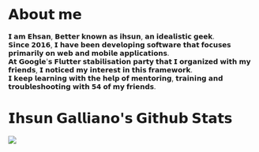 <h1>𝗔𝗯𝗼𝘂𝘁 𝗺𝗲</h1>

𝗜 𝗮𝗺 𝗘𝗵𝘀𝗮𝗻, 𝗕𝗲𝘁𝘁𝗲𝗿 𝗸𝗻𝗼𝘄𝗻 𝗮𝘀 <strong>𝗶𝗵𝘀𝘂𝗻</strong>, 𝗮𝗻 𝗶𝗱𝗲𝗮𝗹𝗶𝘀𝘁𝗶𝗰 𝗴𝗲𝗲𝗸.<br>
𝗦𝗶𝗻𝗰𝗲 𝟮𝟬𝟭𝟲, 𝗜 𝗵𝗮𝘃𝗲 𝗯𝗲𝗲𝗻 𝗱𝗲𝘃𝗲𝗹𝗼𝗽𝗶𝗻𝗴 𝘀𝗼𝗳𝘁𝘄𝗮𝗿𝗲 𝘁𝗵𝗮𝘁 𝗳𝗼𝗰𝘂𝘀𝗲𝘀 𝗽𝗿𝗶𝗺𝗮𝗿𝗶𝗹𝘆 𝗼𝗻 𝘄𝗲𝗯 𝗮𝗻𝗱 𝗺𝗼𝗯𝗶𝗹𝗲 𝗮𝗽𝗽𝗹𝗶𝗰𝗮𝘁𝗶𝗼𝗻𝘀.<br>
𝗔𝘁 𝗚𝗼𝗼𝗴𝗹𝗲'𝘀 𝗙𝗹𝘂𝘁𝘁𝗲𝗿 𝘀𝘁𝗮𝗯𝗶𝗹𝗶𝘀𝗮𝘁𝗶𝗼𝗻 𝗽𝗮𝗿𝘁𝘆 𝘁𝗵𝗮𝘁 𝗜 𝗼𝗿𝗴𝗮𝗻𝗶𝘇𝗲𝗱 𝘄𝗶𝘁𝗵 𝗺𝘆 𝗳𝗿𝗶𝗲𝗻𝗱𝘀, 𝗜 𝗻𝗼𝘁𝗶𝗰𝗲𝗱 𝗺𝘆 𝗶𝗻𝘁𝗲𝗿𝗲𝘀𝘁 𝗶𝗻 𝘁𝗵𝗶𝘀 𝗳𝗿𝗮𝗺𝗲𝘄𝗼𝗿𝗸.<br>
𝗜 𝗸𝗲𝗲𝗽 𝗹𝗲𝗮𝗿𝗻𝗶𝗻𝗴 𝘄𝗶𝘁𝗵 𝘁𝗵𝗲 𝗵𝗲𝗹𝗽 𝗼𝗳 𝗺𝗲𝗻𝘁𝗼𝗿𝗶𝗻𝗴, 𝘁𝗿𝗮𝗶𝗻𝗶𝗻𝗴 𝗮𝗻𝗱 𝘁𝗿𝗼𝘂𝗯𝗹𝗲𝘀𝗵𝗼𝗼𝘁𝗶𝗻𝗴 𝘄𝗶𝘁𝗵 𝟱𝟰 𝗼𝗳 𝗺𝘆 𝗳𝗿𝗶𝗲𝗻𝗱𝘀.<br>

<h1>𝗜𝗵𝘀𝘂𝗻 𝗚𝗮𝗹𝗹𝗶𝗮𝗻𝗼'𝘀 𝗚𝗶𝘁𝗵𝘂𝗯 𝗦𝘁𝗮𝘁𝘀</h1>
  <img src="https://github-readme-stats-sigma-five.vercel.app/api?username=ihsuncloud&show_icons=true&hide_title=true&theme=radical&count_private=true"/><br/>

